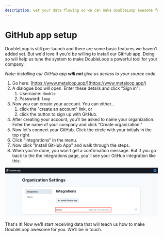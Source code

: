 ```yaml
---
description: Get your data flowing so we can make DoubleLoop awesome for you!
---
```


# GitHub app setup

DoubleLoop is still pre-launch and there are some basic features we haven't added yet. But we'd love if you'd be willing to install our GitHub app. Doing so will help us tune the system to make DoubleLoop a powerful tool for your company.

_Note: installing our GitHub app **will not** give us access to your source code._ 

1. Go here: [https://www.metaloop.app/](https://www.metaloop.app/)
2. A dialogue box will open. Enter these details and click "Sign in":
   1. Username: `double`
   2. Password: `loop`
3. Now you can create your account. You can either...
   1. click the "create an account" link, or
   2. click the button to sign up with GitHub.
4. After creating your account, you'll be asked to name your organization. Enter the name of your company and click "Create organization."
5. Now let's connect your GitHub. Click the circle with your initials in the top right.
6. Click "Integrations" in the menu.
7. Now click "Install GitHub App" and walk through the steps.
8. When you're done, you won't get a confirmation message. But if you go back to the the integrations page, you'll see your GitHub integration like this:

![](../.gitbook/assets/screen-shot-2020-09-15-at-4.19.04-pm.png)

That's it! Now we'll start receiving data that will teach us how to make DoubleLoop awesome for you. We'll be in touch.

